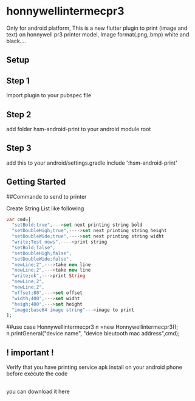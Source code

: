 # honnywellintermecpr3
Only for android platform,
This is a new flutter plugin to print (image and text) on honnywell pr3 printer model,
Image format(.png,.bmp) white and black....
## Setup

## Step 1
Import plugin to your pubspec file
## Step 2
add folder hsm-android-print to your android module root
## Step 3
add this to your android/settings.gradle
include ':hsm-android-print'

## Getting Started

##Commande to send to printer

Create String List like following
``` Dart
var cmd=[
  "setBold;true",--->set next printing string bold
  "setDoubleHigh;true",---->set next printing string height
  "setDoubleWide;true",---->set next printing string widht
  "write;Test news",---->print string
  "setBold;false",
  "setDoubleHigh;false",
  "setDoubleWide;false",
  "newLine;2",--->take new line
  "newLine;2",--->take new line
  "write;ok",--->print String
  "newLine;2",
  "newLine;2",
  "offset;80",--->set offset
  "width;400",--->set widht
  "heigh;400",--->set height
  "image;base64 image string"--->image to print
];
```

##use case
  Honnywellintermecpr3 n =new Honnywellintermecpr3();
  n.printGeneral("device name", "device bleutooth mac address",cmd);

## ! important !

Verify that you have printing service apk install on your android phone before exécute the code
##
you can download it here










